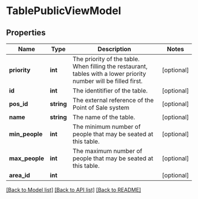 # TablePublicViewModel

## Properties
Name | Type | Description | Notes
------------ | ------------- | ------------- | -------------
**priority** | **int** | The priority of the table. When filling the restaurant, tables with a lower priority number will be filled first. | [optional] 
**id** | **int** | The identitifier of the table. | [optional] 
**pos_id** | **string** | The external reference of the Point of Sale system | [optional] 
**name** | **string** | The name of the table. | [optional] 
**min_people** | **int** | The minimum number of people that may be seated at this table. | [optional] 
**max_people** | **int** | The maximum number of people that may be seated at this table. | [optional] 
**area_id** | **int** |  | [optional] 

[[Back to Model list]](../../README.md#documentation-for-models) [[Back to API list]](../../README.md#documentation-for-api-endpoints) [[Back to README]](../../README.md)

